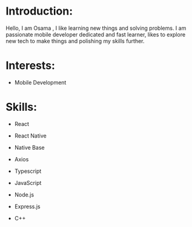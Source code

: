 # Introduction:

Hello, I am Osama , I like learning new things and solving problems. I am passionate mobile developer dedicated and fast learner, likes to explore new tech to make things and polishing my skills further. 

# Interests:


* Mobile Development


# Skills:

* React

* React Native

* Native Base

* Axios

* Typescript

* JavaScript

* Node.js

* Express.js

* C++






